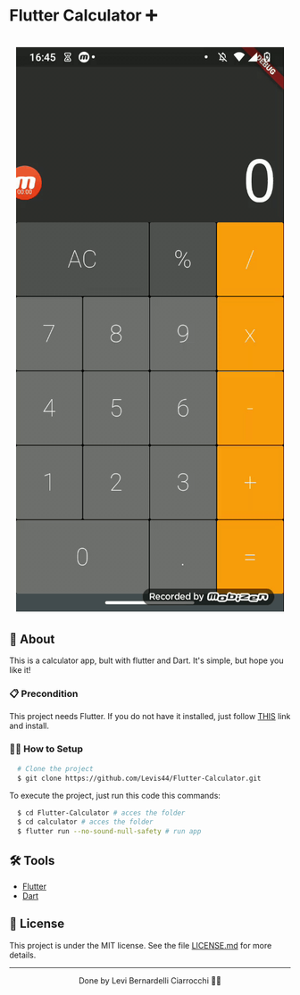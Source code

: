 # Flutter Calculator ➕

<h1 align="center">
  <img 
    src="img/video.gif"
  />
</h1>

## 🚀 About

This is a calculator app, bult with flutter and Dart. It's simple, but hope you like it!

### 📋 Precondition

This project needs Flutter. If you do not have it installed, just follow [THIS](https://flutter.dev/docs/get-started/install) link and install.

### 👨‍💻 How to Setup

```bash
  # Clone the project
  $ git clone https://github.com/Levis44/Flutter-Calculator.git
```

To execute the project, just run this code this commands:

```sh
  $ cd Flutter-Calculator # acces the folder
  $ cd calculator # acces the folder
  $ flutter run --no-sound-null-safety # run app
```

## 🛠️ Tools

- [Flutter](https://flutter.dev/docs/get-started/install)
- [Dart](https://dart.dev/guides)

## 📝 License

This project is under the MIT license. See the file [LICENSE.md](LICENSE) for more details.

---

<p align="center">Done by Levi Bernardelli Ciarrocchi ✌🏼</p>

